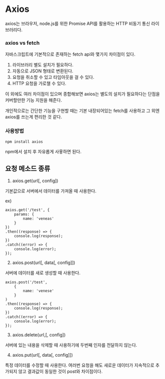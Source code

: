 # Axios

axios는 브라우저, node.js를 위한 Promise API를 활용하는 HTTP 비동기 통신 라이브러리다.

### axios vs fetch

자바스크립트에 기본적으로 존재하는 fetch api와 몇가지 차이점이 있다.

1. 라이브러리 별도 설치가 필요하다.
2. 자동으로 JSON 형태로 변환된다.
3. 요청을 취소할 수 있고 타임아웃을 걸 수 있다.
4. HTTP 요청을 가로챌 수 있다.

이 외에도 여러 차이점이 있으며 종합해보면 axios는 별도의 설치가 필요하다는 단점을 커버할만한 기능 지원을 해준다.

개인적으로는 간단한 기능을 구현할 때는 기본 내장되어있는 fetch를 사용하고 그 외엔 axios를 쓰는게 편리한 것 같다.

### 사용방법

```
npm install axios
```

npm에서 설치 후 자유롭게 사욯하면 된다.

## 요청 메소드 종류

1. axios.get(url[, config])

기본값으로 서버에서 데이터를 가져올 때 사용한다.

ex)

```
axios.get('/test', {
	params: {
		name: 'veneas'
	}
})
.then((response) => {
	console.log(response);
})
.catch((error) => {
	console.log(error);
});
```

2. axios.post(url[, data[, config]])

서버에 데이터를 새로 생성할 때 사용한다.

```
axios.post('/test',
	{
		name: 'venese'
	}
)
.then((response) => {
	console.log(response);
})
.catch((error) => {
	console.log(error);
});
```

3. axios.delete(url,[, config])

서버에 있는 내용을 삭제할 때 사용하기에 두번째 인자를 전달하지 않는다.

4. axios.put(url[, data[, config]])

특정 데이터를 수정할 때 사용한다. 여러번 요청을 해도 새로운 데이터가 지속적으로 추가되지 않고 결과값이 동일한 것이 post와 차이점이다.
